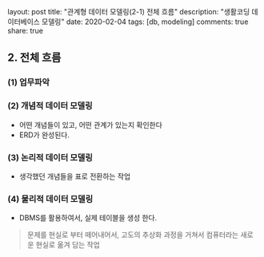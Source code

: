 layout: post
title: "관계형 데이터 모델링(2-1) 전체 흐름"
description: "생활코딩 데이터베이스 모델링"
date: 2020-02-04
tags: [db, modeling]
comments: true
share: true



## 2. 전체 흐름

### (1) 업무파악

### (2) 개념적 데이터 모델링

* 어떤 개념들이 있고, 어떤 관계가 있는지 확인한다
* ERD가 완성된다.



### (3) 논리적 데이터 모델링

* 생각했던 개념들을 표로 전환하는 작업



### (4) 물리적 데이터 모델링

* DBMS를 활용하여서, 실제 테이블을 생성 한다.



> 문제를 현실로 부터 떼어내어서, 고도의 추상화 과정을 거쳐서 컴퓨터라는 새로운 현실로 옮겨 담는 작업